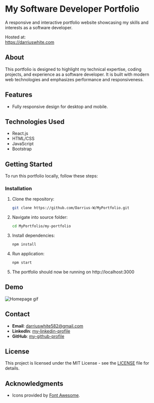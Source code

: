 # My Software Developer Portfolio
A responsive and interactive portfolio website showcasing my skills and interests
as a software developer.

Hosted at:<br />
https://darriuswhite.com

## About
This portfolio is designed to highlight my technical expertise, coding projects,
and experience as a software developer. It is built with modern web technologies
and emphasizes performance and responsiveness.

## Features
 - Fully responsive design for desktop and mobile.

## Technologies Used
 - React.js
 - HTML/CSS
 - JavaScript
 - Bootstrap

## Getting Started
To run this portfolio locally, follow these steps:

### Installation
1. Clone the repository:
   ```bash
   git clone https://github.com/Darrius-W/MyPortfolio.git

2. Navigate into source folder:
   ```bash
   cd MyPortfolio/my-portfolio

3. Install dependencies:
   ```bash
   npm install

4. Run application:
   ```bash
   npm start

5. The portfolio should now be running on http://localhost:3000


## Demo
![Homepage gif](https://raw.githubusercontent.com/Darrius-W/Portfolio-videos/refs/heads/main/demo.gif)


## Contact
- **Email**: darriuswhite582@gmail.com
- **LinkedIn**: [my-linkedin-profile](https://www.linkedin.com/in/darrius-white/)
- **GitHub**: [my-github-profile](https://github.com/Darrius-W)

## License
This project is licensed under the MIT License - see the [LICENSE](LICENSE) file for details.


## Acknowledgments
- Icons provided by [Font Awesome](https://fontawesome.com).
